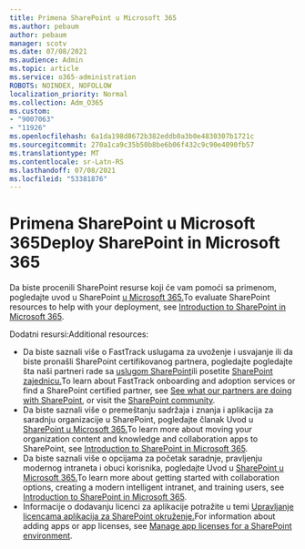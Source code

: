 ```yaml
---
title: Primena SharePoint u Microsoft 365
ms.author: pebaum
author: pebaum
manager: scotv
ms.date: 07/08/2021
ms.audience: Admin
ms.topic: article
ms.service: o365-administration
ROBOTS: NOINDEX, NOFOLLOW
localization_priority: Normal
ms.collection: Adm_O365
ms.custom:
- "9007063"
- "11926"
ms.openlocfilehash: 6a1da198d8672b382eddb0a3b0e4830307b1721c
ms.sourcegitcommit: 270a1ca9c35b50b8be6b06f432c9c90e4090fb57
ms.translationtype: MT
ms.contentlocale: sr-Latn-RS
ms.lasthandoff: 07/08/2021
ms.locfileid: "53381876"
---
```

# <a name="deploy-sharepoint-in-microsoft-365"></a><span data-ttu-id="b64f2-102">Primena SharePoint u Microsoft 365</span><span class="sxs-lookup"><span data-stu-id="b64f2-102">Deploy SharePoint in Microsoft 365</span></span>

<span data-ttu-id="b64f2-103">Da biste procenili SharePoint resurse koji će vam pomoći sa primenom, pogledajte uvod u SharePoint [u Microsoft 365.](/sharepoint/introduction)</span><span class="sxs-lookup"><span data-stu-id="b64f2-103">To evaluate SharePoint resources to help with your deployment, see [Introduction to SharePoint in Microsoft 365](/sharepoint/introduction).</span></span> 

<span data-ttu-id="b64f2-104">Dodatni resursi:</span><span class="sxs-lookup"><span data-stu-id="b64f2-104">Additional resources:</span></span> 

- <span data-ttu-id="b64f2-105">Da biste saznali više o FastTrack uslugama za uvoženje i usvajanje ili da biste pronašli SharePoint certifikovanog partnera, pogledajte pogledajte šta naši partneri rade sa [uslugom SharePoint](/microsoft-365/sharepoint/sharepoint-partners-sharepoint-support)ili posetite [SharePoint zajednicu.](https://techcommunity.microsoft.com/t5/sharepoint/ct-p/SharePoint)</span><span class="sxs-lookup"><span data-stu-id="b64f2-105">To learn about FastTrack onboarding and adoption services or find a SharePoint certified partner, see [See what our partners are doing with SharePoint](/microsoft-365/sharepoint/sharepoint-partners-sharepoint-support), or visit the [SharePoint community](https://techcommunity.microsoft.com/t5/sharepoint/ct-p/SharePoint).</span></span> 
- <span data-ttu-id="b64f2-106">Da biste saznali više o premeštanju sadržaja i znanja i aplikacija za saradnju organizacije u SharePoint, pogledajte članak Uvod u [SharePoint u Microsoft 365.](/sharepoint/introduction#migration)</span><span class="sxs-lookup"><span data-stu-id="b64f2-106">To learn more about moving your organization content and knowledge and collaboration apps to SharePoint, see [Introduction to SharePoint in Microsoft 365](/sharepoint/introduction#migration).</span></span> 
- <span data-ttu-id="b64f2-107">Da biste saznali više o opcijama za početak saradnje, pravljenju modernog intraneta i obuci korisnika, pogledajte Uvod u [SharePoint u Microsoft 365.](/sharepoint/introduction#collaboration)</span><span class="sxs-lookup"><span data-stu-id="b64f2-107">To learn more about getting started with collaboration options, creating a modern intelligent intranet, and training users, see [Introduction to SharePoint in Microsoft 365](/sharepoint/introduction#collaboration).</span></span> 
- <span data-ttu-id="b64f2-108">Informacije o dodavanju licenci za aplikacije potražite u temi [Upravljanje licencama aplikacija za SharePoint okruženje.](/sharepoint/manage-app-licenses)</span><span class="sxs-lookup"><span data-stu-id="b64f2-108">For information about adding apps or app licenses, see [Manage app licenses for a SharePoint environment](/sharepoint/manage-app-licenses).</span></span> 


